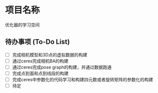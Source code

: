 # 项目名称

优化器的学习空间

## 待办事项 (To-Do List)
- [ ] 完成相机模型和3D点的虚拟数据的构建
- [ ] 通过ceres完成相机BA的构建
- [ ] 通过ceres完成pose graph的构建，并通过数据跑通
- [ ] 完成点到面和点到线段的构建
- [ ] 完成ceres中参数化的代码学习和构建四元数或者旋转矩阵的参数化的构建
- [ ] 待定